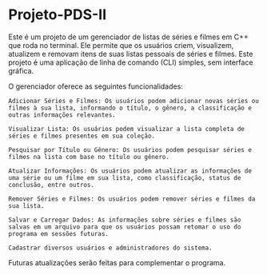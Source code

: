 # Projeto-PDS-II

Este é um projeto de um gerenciador de listas de séries e filmes em C++ que roda no terminal. Ele permite que os usuários criem, visualizem, atualizem e removam itens de suas listas pessoais de séries e filmes. Este projeto é uma aplicação de linha de comando (CLI) simples, sem interface gráfica.

O gerenciador oferece as seguintes funcionalidades:

    Adicionar Séries e Filmes: Os usuários podem adicionar novas séries ou filmes à sua lista, informando o título, o gênero, a classificação e outras informações relevantes.

    Visualizar Lista: Os usuários podem visualizar a lista completa de séries e filmes presentes em sua coleção.

    Pesquisar por Título ou Gênero: Os usuários podem pesquisar séries e filmes na lista com base no título ou gênero.

    Atualizar Informações: Os usuários podem atualizar as informações de uma série ou um filme em sua lista, como classificação, status de conclusão, entre outros.

    Remover Séries e Filmes: Os usuários podem remover séries e filmes da sua lista.

    Salvar e Carregar Dados: As informações sobre séries e filmes são salvas em um arquivo para que os usuários possam retomar o uso do programa em sessões futuras.

    Cadastrar diversos usuários e administradores do sistema.
    
    
Futuras atualizações serão feitas para complementar o programa.
